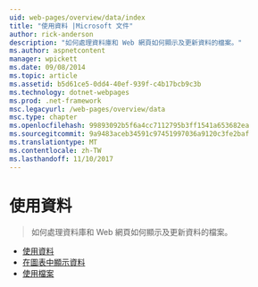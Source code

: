 ```yaml
---
uid: web-pages/overview/data/index
title: "使用資料 |Microsoft 文件"
author: rick-anderson
description: "如何處理資料庫和 Web 網頁如何顯示及更新資料的檔案。"
ms.author: aspnetcontent
manager: wpickett
ms.date: 09/08/2014
ms.topic: article
ms.assetid: b5d61ce5-0dd4-40ef-939f-c4b17bcb9c3b
ms.technology: dotnet-webpages
ms.prod: .net-framework
msc.legacyurl: /web-pages/overview/data
msc.type: chapter
ms.openlocfilehash: 99893092b5f6a4cc7112795b3ff1541a653682ea
ms.sourcegitcommit: 9a9483aceb34591c97451997036a9120c3fe2baf
ms.translationtype: MT
ms.contentlocale: zh-TW
ms.lasthandoff: 11/10/2017
---
```

<a name="working-with-data"></a>使用資料
====================
> 如何處理資料庫和 Web 網頁如何顯示及更新資料的檔案。


- [使用資料](5-working-with-data.md)
- [在圖表中顯示資料](7-displaying-data-in-a-chart.md)
- [使用檔案](working-with-files.md)
